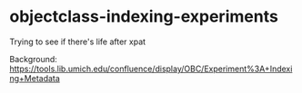 # objectclass-indexing-experiments
Trying to see if there's life after xpat

Background: https://tools.lib.umich.edu/confluence/display/OBC/Experiment%3A+Indexing+Metadata

